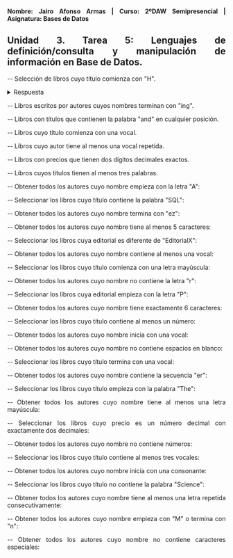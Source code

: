 <div align="justify">
  
#### **Nombre: Jairo Afonso Armas | Curso: 2ºDAW Semipresencial | Asignatura: Bases de Datos** 

## **Unidad 3. Tarea 5: Lenguajes de definición/consulta y manipulación de información en Base de Datos.**


-- Selección de libros cuyo título comienza con "H".

<details>
<summary>Respuesta</summary>
<br>
  <div align="center">
    <img src=images/Tarea5/Tarea5_Ejercicio1.PNG>
  </div>
</details>

-- Libros escritos por autores cuyos nombres terminan con "ing".

-- Libros con títulos que contienen la palabra "and" en cualquier posición.

-- Libros cuyo título comienza con una vocal.

-- Libros cuyo autor tiene al menos una vocal repetida.

-- Libros con precios que tienen dos dígitos decimales exactos.

-- Libros cuyos títulos tienen al menos tres palabras.

-- Obtener todos los autores cuyo nombre empieza con la letra "A":

-- Seleccionar los libros cuyo título contiene la palabra "SQL":

-- Obtener todos los autores cuyo nombre termina con "ez":

-- Obtener todos los autores cuyo nombre tiene al menos 5 caracteres:

-- Seleccionar los libros cuya editorial es diferente de "EditorialX":

-- Obtener todos los autores cuyo nombre contiene al menos una vocal:

-- Seleccionar los libros cuyo título comienza con una letra mayúscula:

-- Obtener todos los autores cuyo nombre no contiene la letra "r":

-- Seleccionar los libros cuya editorial empieza con la letra "P":

-- Obtener todos los autores cuyo nombre tiene exactamente 6 caracteres:

-- Seleccionar los libros cuyo título contiene al menos un número:

-- Obtener todos los autores cuyo nombre inicia con una vocal:

-- Obtener todos los autores cuyo nombre no contiene espacios en blanco:

-- Seleccionar los libros cuyo título termina con una vocal:

-- Obtener todos los autores cuyo nombre contiene la secuencia "er":

-- Seleccionar los libros cuyo título empieza con la palabra "The":

-- Obtener todos los autores cuyo nombre tiene al menos una letra mayúscula:

-- Seleccionar los libros cuyo precio es un número decimal con exactamente dos decimales:

-- Obtener todos los autores cuyo nombre no contiene números:

-- Seleccionar los libros cuyo título contiene al menos tres vocales:

-- Obtener todos los autores cuyo nombre inicia con una consonante:

-- Seleccionar los libros cuyo título no contiene la palabra "Science":

-- Obtener todos los autores cuyo nombre tiene al menos una letra repetida consecutivamente:

-- Obtener todos los autores cuyo nombre empieza con "M" o termina con "n":

-- Obtener todos los autores cuyo nombre no contiene caracteres especiales:

</div>

